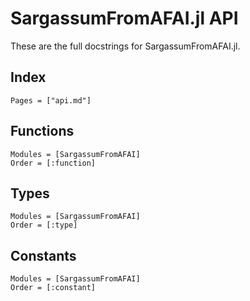 # SargassumFromAFAI.jl API

These are the full docstrings for SargassumFromAFAI.jl.

## Index
```@index
Pages = ["api.md"]
```

## Functions
```@autodocs
Modules = [SargassumFromAFAI]
Order = [:function]
``` 

## Types
```@autodocs
Modules = [SargassumFromAFAI]
Order = [:type]
``` 

## Constants
```@autodocs
Modules = [SargassumFromAFAI]
Order = [:constant]
``` 